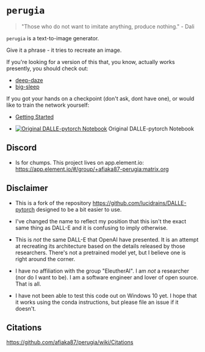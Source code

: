 # `perugia`

> "Those who do not want to imitate anything, produce nothing."
>  \- Dali

`perugia` is a text-to-image generator. 

Give it a phrase - it tries to recreate an image. 

If you're looking for a version of this that, you know, actually works presently, you should check out:
- [deep-daze](https://github.com/lucidrains/deep-daze)
- [big-sleep](https://github.com/lucidrains/big-sleep)

If you got your hands on a checkpoint (don't ask, dont have one), or would like to train the network yourself:

- [Getting Started](https://github.com/afiaka87/perugia/wiki/Getting-Started)

- [![Original DALLE-pytorch Notebook](https://colab.research.google.com/assets/colab-badge.svg)](https://colab.research.google.com/drive/1dWvA54k4fH8zAmiix3VXbg95uEIMfqQM?usp=sharing)  Original DALLE-pytorch Notebook

## Discord

- Is for chumps. This project lives on app.element.io:
https://app.element.io/#/group/+afiaka87-perugia:matrix.org

## Disclaimer
  - This is a fork of the repository https://github.com/lucidrains/DALLE-pytorch designed to be a bit easier to use.

  - I've changed the name to reflect my position that this isn't the exact same thing as DALL-E and it is confusing to imply otherwise.

  - This is _not_ the same DALL-E that OpenAI have presented. It is an attempt at recreating its architecture based on the details released by those researchers. There's not a pretrained model yet, but I believe one is right around the corner.
  
  - I have no affiliation with the group "EleutherAI". I am _not_ a researcher (nor do I want to be). I am a software engineer and lover of open source. That is all. 
  
  - I have not been able to test this code out on Windows 10 yet. I hope that it works using the conda instructions, but please file an issue if it doesn't. 


## Citations

https://github.com/afiaka87/perugia/wiki/Citations

